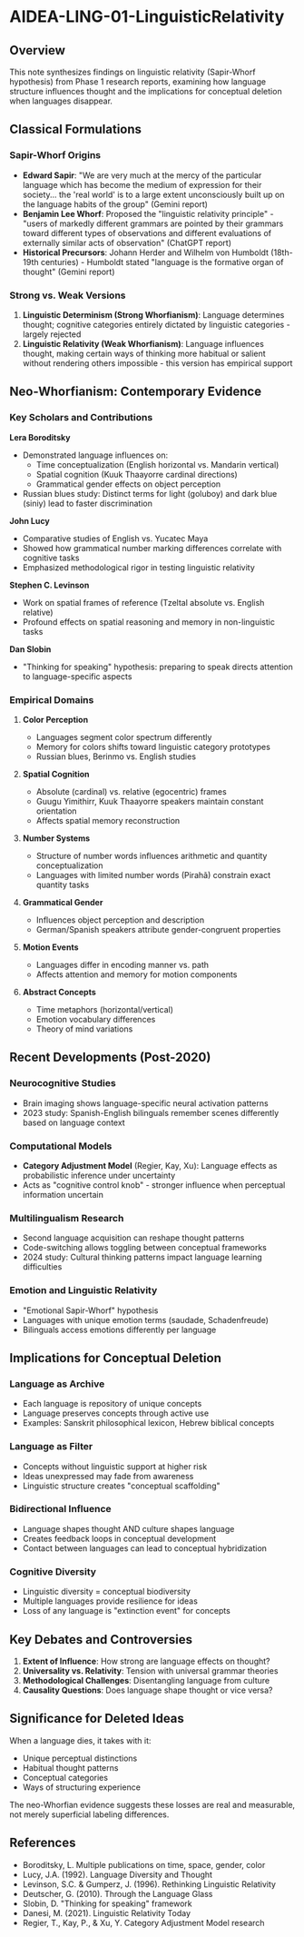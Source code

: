 # AIDEA-LING-01-LinguisticRelativity

## Overview
This note synthesizes findings on linguistic relativity (Sapir-Whorf hypothesis) from Phase 1 research reports, examining how language structure influences thought and the implications for conceptual deletion when languages disappear.

## Classical Formulations

### Sapir-Whorf Origins
- **Edward Sapir**: "We are very much at the mercy of the particular language which has become the medium of expression for their society... the 'real world' is to a large extent unconsciously built up on the language habits of the group" (Gemini report)
- **Benjamin Lee Whorf**: Proposed the "linguistic relativity principle" - "users of markedly different grammars are pointed by their grammars toward different types of observations and different evaluations of externally similar acts of observation" (ChatGPT report)
- **Historical Precursors**: Johann Herder and Wilhelm von Humboldt (18th-19th centuries) - Humboldt stated "language is the formative organ of thought" (Gemini report)

### Strong vs. Weak Versions
1. **Linguistic Determinism (Strong Whorfianism)**: Language determines thought; cognitive categories entirely dictated by linguistic categories - largely rejected
2. **Linguistic Relativity (Weak Whorfianism)**: Language influences thought, making certain ways of thinking more habitual or salient without rendering others impossible - this version has empirical support

## Neo-Whorfianism: Contemporary Evidence

### Key Scholars and Contributions

**Lera Boroditsky**
- Demonstrated language influences on:
  - Time conceptualization (English horizontal vs. Mandarin vertical)
  - Spatial cognition (Kuuk Thaayorre cardinal directions)
  - Grammatical gender effects on object perception
- Russian blues study: Distinct terms for light (goluboy) and dark blue (siniy) lead to faster discrimination

**John Lucy**
- Comparative studies of English vs. Yucatec Maya
- Showed how grammatical number marking differences correlate with cognitive tasks
- Emphasized methodological rigor in testing linguistic relativity

**Stephen C. Levinson**
- Work on spatial frames of reference (Tzeltal absolute vs. English relative)
- Profound effects on spatial reasoning and memory in non-linguistic tasks

**Dan Slobin**
- "Thinking for speaking" hypothesis: preparing to speak directs attention to language-specific aspects

### Empirical Domains

1. **Color Perception**
   - Languages segment color spectrum differently
   - Memory for colors shifts toward linguistic category prototypes
   - Russian blues, Berinmo vs. English studies

2. **Spatial Cognition**
   - Absolute (cardinal) vs. relative (egocentric) frames
   - Guugu Yimithirr, Kuuk Thaayorre speakers maintain constant orientation
   - Affects spatial memory reconstruction

3. **Number Systems**
   - Structure of number words influences arithmetic and quantity conceptualization
   - Languages with limited number words (Pirahã) constrain exact quantity tasks

4. **Grammatical Gender**
   - Influences object perception and description
   - German/Spanish speakers attribute gender-congruent properties

5. **Motion Events**
   - Languages differ in encoding manner vs. path
   - Affects attention and memory for motion components

6. **Abstract Concepts**
   - Time metaphors (horizontal/vertical)
   - Emotion vocabulary differences
   - Theory of mind variations

## Recent Developments (Post-2020)

### Neurocognitive Studies
- Brain imaging shows language-specific neural activation patterns
- 2023 study: Spanish-English bilinguals remember scenes differently based on language context

### Computational Models
- **Category Adjustment Model** (Regier, Kay, Xu): Language effects as probabilistic inference under uncertainty
- Acts as "cognitive control knob" - stronger influence when perceptual information uncertain

### Multilingualism Research
- Second language acquisition can reshape thought patterns
- Code-switching allows toggling between conceptual frameworks
- 2024 study: Cultural thinking patterns impact language learning difficulties

### Emotion and Linguistic Relativity
- "Emotional Sapir-Whorf" hypothesis
- Languages with unique emotion terms (saudade, Schadenfreude)
- Bilinguals access emotions differently per language

## Implications for Conceptual Deletion

### Language as Archive
- Each language is repository of unique concepts
- Language preserves concepts through active use
- Examples: Sanskrit philosophical lexicon, Hebrew biblical concepts

### Language as Filter
- Concepts without linguistic support at higher risk
- Ideas unexpressed may fade from awareness
- Linguistic structure creates "conceptual scaffolding"

### Bidirectional Influence
- Language shapes thought AND culture shapes language
- Creates feedback loops in conceptual development
- Contact between languages can lead to conceptual hybridization

### Cognitive Diversity
- Linguistic diversity = conceptual biodiversity
- Multiple languages provide resilience for ideas
- Loss of any language is "extinction event" for concepts

## Key Debates and Controversies

1. **Extent of Influence**: How strong are language effects on thought?
2. **Universality vs. Relativity**: Tension with universal grammar theories
3. **Methodological Challenges**: Disentangling language from culture
4. **Causality Questions**: Does language shape thought or vice versa?

## Significance for Deleted Ideas

When a language dies, it takes with it:
- Unique perceptual distinctions
- Habitual thought patterns
- Conceptual categories
- Ways of structuring experience

The neo-Whorfian evidence suggests these losses are real and measurable, not merely superficial labeling differences.

## References
- Boroditsky, L. Multiple publications on time, space, gender, color
- Lucy, J.A. (1992). Language Diversity and Thought
- Levinson, S.C. & Gumperz, J. (1996). Rethinking Linguistic Relativity
- Deutscher, G. (2010). Through the Language Glass
- Slobin, D. "Thinking for speaking" framework
- Danesi, M. (2021). Linguistic Relativity Today
- Regier, T., Kay, P., & Xu, Y. Category Adjustment Model research